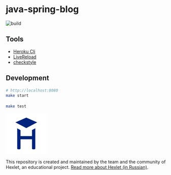 # java-spring-blog

![build](https://github.com/hexlet-components/java-spring-blog/workflows/Build/badge.svg)

## Tools

* [Heroku Cli](https://devcenter.heroku.com/articles/heroku-cli)
* [LiveReload](https://chrome.google.com/webstore/detail/livereload/jnihajbhpnppcggbcgedagnkighmdlei)
* [checkstyle](https://github.com/checkstyle/checkstyle)

## Development

```sh
# http://localhost:8080
make start

make test
```

[![Hexlet Ltd. logo](https://raw.githubusercontent.com/Hexlet/assets/master/images/hexlet_logo128.png)](https://ru.hexlet.io/pages/about?utm_source=github&utm_medium=link&utm_campaign=java-spring-blog)

This repository is created and maintained by the team and the community of Hexlet, an educational project. [Read more about Hexlet (in Russian)](https://ru.hexlet.io/pages/about?utm_source=github&utm_medium=link&utm_campaign=java-spring-blog).
